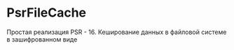 # PsrFileCache

Простая реализация PSR - 16. Кеширование данных в файловой системе в зашифрованном виде
